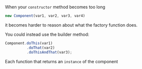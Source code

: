 When your `constructor` method becomes too long

```javascript
new Component(var1, var2, var3, var4)
```

it becomes harder to reason about what the factory function does.

You could instead use the builder method:

```javascript
Component.doThis(var1)
          .doThat(var2)
          .doThisAndThat(var3);

```

Each function that returns an `instance` of the component
